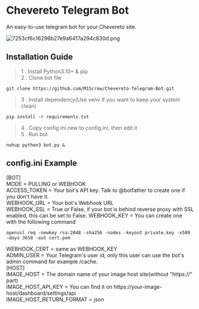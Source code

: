 # Chevereto Telegram Bot

An easy-to-use telegram bot for your Chevereto site.    

![7253cf6c16296b27e9a6417a294c830d.png](https://i.jpg.dog/7253cf6c16296b27e9a6417a294c830d.png)
## Installation Guide   
> 1 . Install Python3.10+ & pip   
> 2 . Clone bot file   

    git clone https://github.com/M1Screw/Chevereto-Telegram-Bot.git

> 3 . Install dependency(Use venv if you want to keep your system clean)   

    pip install -r requirements.txt

> 4 . Copy config.ini.new to config.ini, then edit it   
> 5 . Run bot   

    nohup python3 bot.py &

## config.ini Example 
[BOT]   
MODE = PULLING or WEBHOOK    
ACCESS_TOKEN = Your bot's API key. Talk to @botfather to create one if you don't have it.  
WEBHOOK_URL = Your bot's Webhook URL  
WEBHOOK_SSL = True or False, if your bot is behind reverse proxy with SSL enabled, this can be set to False.
WEBHOOK_KEY = You can create one with the following command    

    openssl req -newkey rsa:2048 -sha256 -nodes -keyout private.key -x509 -days 3650 -out cert.pem    

WEBHOOK_CERT = same as WEBHOOK_KEY    
ADMIN_USER = Your Telegram's user id, only this user can use the bot's admin command for example /cache.   
[HOST]   
IMAGE_HOST = The domain name of your image host site(without "https://" part)   
IMAGE_HOST_API_KEY = You can find it on https://your-image-host/dashboard/settings/api   
IMAGE_HOST_RETURN_FORMAT = json

